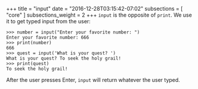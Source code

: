 +++
title = "input"
date = "2016-12-28T03:15:42-07:02"
subsections = [ "core" ]
subsections_weight = 2
+++
`input` is the opposite of `print`. We use it to get typed input from the user:

	>>> number = input("Enter your favorite number: ")
	Enter your favorite number: 666
	>>> print(number)
	666
	>>> quest = input('What is your quest? ')
	What is your quest? To seek the holy grail!
	>>> print(quest)
	To seek the holy grail!

After the user presses Enter, `input` will return whatever the user typed.
